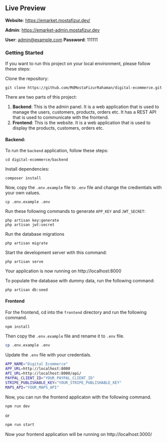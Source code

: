 ## Live Preview

**Website**: https://emarket.mostafizur.dev/

**Admin**: https://emarket-admin.mostafizur.dev

**User**: admin@example.com **Password**: 111111

### Getting Started

If you want to run this project on your local environment, please follow these steps:

Clone the repository:

```
git clone https://github.com/MdMostaFizurRahaman/digital-ecommerce.git
```

There are two parts of this project:

1. **Backend**: This is the admin panel. It is a web application that is used to manage the users, customers, products, orders etc. It has a REST API that is used to communicate with the frontend.
2. **Frontend**: This is the website. It is a web application that is used to display the products, customers, orders etc.

#### Backend:

To run the `backend` application, follow these steps:

```
cd digital-ecommerce/backend
```

Install dependencies:

```
composer install
```

Now, copy the `.env.example` file to `.env` file and change the credientials with your own values.

```
cp .env.example .env
```

Run these following commands to generate `APP_KEY` and `JWT_SECRET`:

```
php artisan key:generate
php artisan jwt:secret
```

Run the database migrations

```
php artisan migrate
```

Start the development server with this command:

```
php artisan serve
```

Your application is now running on http://localhost:8000

To populate the database with dummy data, run the following command:

```
php artisan db:seed
```

#### Frontend

For the frontend, cd into the `frontend` directory and run the following command.

```bash
npm install
```

Then copy the `.env.example` file and rename it to `.env` file.

```bash
cp .env.example .env
```

Update the `.env` file with your credentials.

```bash
APP_NAME="Digital Ecommerce"
APP_URL=http://localhost:8000
API_URL=http://localhost:8000/api/
PAYPAL_CLIENT_ID="YOUR_PAYPAL_CLIENT_ID"
STRIPE_PUBLISHABLE_KEY="YOUR_STRIPE_PUBLISHABLE_KEY"
MAPS_API="YOUR_MAPS_API"
```

Now, you can run the frontend applicaton with the following command.

```bash
npm run dev
```

or

```bash
npm run start
```

Now your frontend application will be running on http://localhost:3000/
